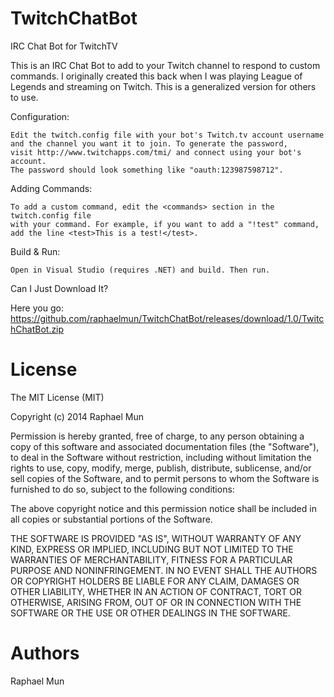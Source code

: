 TwitchChatBot
=============

IRC Chat Bot for TwitchTV

This is an IRC Chat Bot to add to your Twitch channel to respond to custom commands.
I originally created this back when I was playing League of Legends and streaming on Twitch. This is a generalized version for others to use.

Configuration:

	Edit the twitch.config file with your bot's Twitch.tv account username
    and the channel you want it to join. To generate the password,
    visit http://www.twitchapps.com/tmi/ and connect using your bot's account.
    The password should look something like "oauth:123987598712".

Adding Commands:

	To add a custom command, edit the <commands> section in the twitch.config file
    with your command. For example, if you want to add a "!test" command,
    add the line <test>This is a test!</test>.
    
Build & Run:

	Open in Visual Studio (requires .NET) and build. Then run.
    
Can I Just Download It?

Here you go: https://github.com/raphaelmun/TwitchChatBot/releases/download/1.0/TwitchChatBot.zip

License
=======

The MIT License (MIT)

Copyright (c) 2014 Raphael Mun

Permission is hereby granted, free of charge, to any person obtaining a copy
of this software and associated documentation files (the "Software"), to deal
in the Software without restriction, including without limitation the rights
to use, copy, modify, merge, publish, distribute, sublicense, and/or sell
copies of the Software, and to permit persons to whom the Software is
furnished to do so, subject to the following conditions:

The above copyright notice and this permission notice shall be included in all
copies or substantial portions of the Software.

THE SOFTWARE IS PROVIDED "AS IS", WITHOUT WARRANTY OF ANY KIND, EXPRESS OR
IMPLIED, INCLUDING BUT NOT LIMITED TO THE WARRANTIES OF MERCHANTABILITY,
FITNESS FOR A PARTICULAR PURPOSE AND NONINFRINGEMENT. IN NO EVENT SHALL THE
AUTHORS OR COPYRIGHT HOLDERS BE LIABLE FOR ANY CLAIM, DAMAGES OR OTHER
LIABILITY, WHETHER IN AN ACTION OF CONTRACT, TORT OR OTHERWISE, ARISING FROM,
OUT OF OR IN CONNECTION WITH THE SOFTWARE OR THE USE OR OTHER DEALINGS IN THE
SOFTWARE.

Authors
=======
Raphael Mun